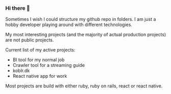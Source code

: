 ### Hi there 👋

Sometimes I wish I could structure my github repo in folders.
I am just a hobby developer playing around with different technologies.

My most interesting projects (and the majority of actual production projects) are not public projects.

Current list of my active projects:
- BI tool for my normal job
- Crawler tool for a streaming guide
- koblr.dk 
- React native app for work


Most projects are build with either ruby, ruby on rails, react or react native.
